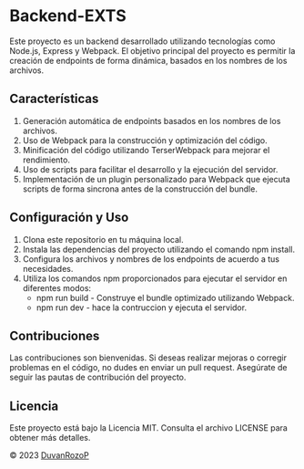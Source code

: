 # Backend-EXTS
Este proyecto es un backend desarrollado utilizando tecnologías como Node.js, Express y Webpack. El objetivo principal del proyecto es permitir la creación de endpoints de forma dinámica, basados en los nombres de los archivos.

## Características
1. Generación automática de endpoints basados en los nombres de los archivos.
2. Uso de Webpack para la construcción y optimización del código.
3. Minificación del código utilizando TerserWebpack para mejorar el rendimiento.
4. Uso de scripts para facilitar el desarrollo y la ejecución del servidor.
5. Implementación de un plugin personalizado para Webpack que ejecuta scripts de forma sincrona antes de la construcción del bundle.

## Configuración y Uso
1. Clona este repositorio en tu máquina local.
2. Instala las dependencias del proyecto utilizando el comando npm install.
3. Configura los archivos y nombres de los endpoints de acuerdo a tus necesidades.
4. Utiliza los comandos npm proporcionados para ejecutar el servidor en diferentes modos:
    - npm run build - Construye el bundle optimizado utilizando Webpack.
    - npm run dev - hace la contruccion y ejecuta el servidor.

## Contribuciones
Las contribuciones son bienvenidas. Si deseas realizar mejoras o corregir problemas en el código, no dudes en enviar un pull request. Asegúrate de seguir las pautas de contribución del proyecto.

## Licencia
Este proyecto está bajo la Licencia MIT. Consulta el archivo LICENSE para obtener más detalles.

© 2023 [DuvanRozoP](https://github.com/DuvanRozoP)